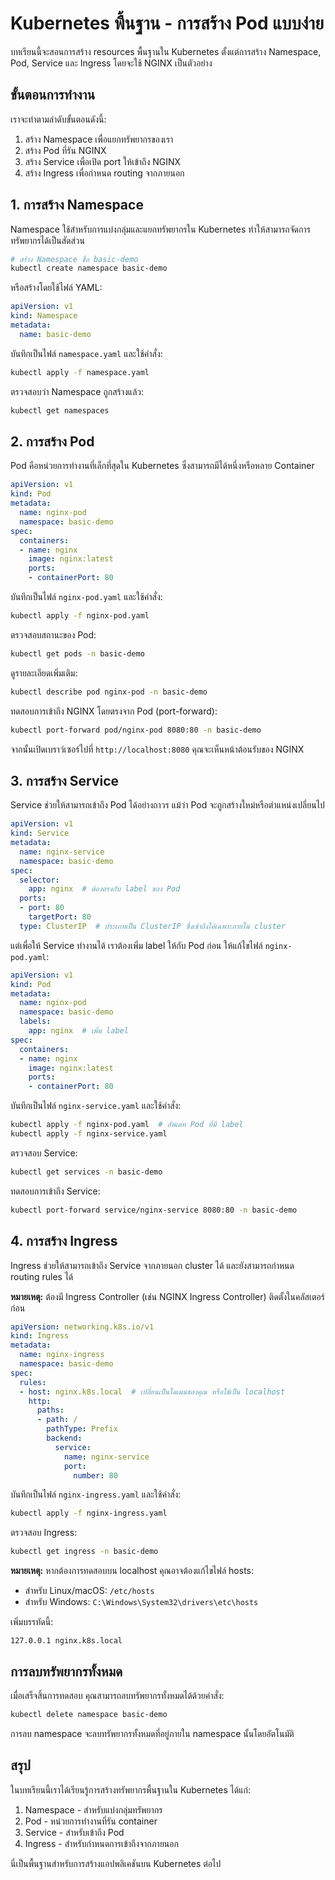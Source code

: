 # Kubernetes พื้นฐาน - การสร้าง Pod แบบง่าย

บทเรียนนี้จะสอนการสร้าง resources พื้นฐานใน Kubernetes ตั้งแต่การสร้าง Namespace, Pod, Service และ Ingress โดยจะใช้ NGINX เป็นตัวอย่าง

## ขั้นตอนการทำงาน

เราจะทำตามลำดับขั้นตอนดังนี้:
1. สร้าง Namespace เพื่อแยกทรัพยากรของเรา
2. สร้าง Pod ที่รัน NGINX
3. สร้าง Service เพื่อเปิด port ให้เข้าถึง NGINX
4. สร้าง Ingress เพื่อกำหนด routing จากภายนอก

## 1. การสร้าง Namespace

Namespace ใช้สำหรับการแบ่งกลุ่มและแยกทรัพยากรใน Kubernetes ทำให้สามารถจัดการทรัพยากรได้เป็นสัดส่วน

```bash
# สร้าง Namespace ชื่อ basic-demo
kubectl create namespace basic-demo
```

หรือสร้างโดยใช้ไฟล์ YAML:

```yaml
apiVersion: v1
kind: Namespace
metadata:
  name: basic-demo
```

บันทึกเป็นไฟล์ `namespace.yaml` และใช้คำสั่ง:

```bash
kubectl apply -f namespace.yaml
```

ตรวจสอบว่า Namespace ถูกสร้างแล้ว:

```bash
kubectl get namespaces
```

## 2. การสร้าง Pod

Pod คือหน่วยการทำงานที่เล็กที่สุดใน Kubernetes ซึ่งสามารถมีได้หนึ่งหรือหลาย Container

```yaml
apiVersion: v1
kind: Pod
metadata:
  name: nginx-pod
  namespace: basic-demo
spec:
  containers:
  - name: nginx
    image: nginx:latest
    ports:
    - containerPort: 80
```

บันทึกเป็นไฟล์ `nginx-pod.yaml` และใช้คำสั่ง:

```bash
kubectl apply -f nginx-pod.yaml
```

ตรวจสอบสถานะของ Pod:

```bash
kubectl get pods -n basic-demo
```

ดูรายละเอียดเพิ่มเติม:

```bash
kubectl describe pod nginx-pod -n basic-demo
```

ทดสอบการเข้าถึง NGINX โดยตรงจาก Pod (port-forward):

```bash
kubectl port-forward pod/nginx-pod 8080:80 -n basic-demo
```

จากนั้นเปิดเบราว์เซอร์ไปที่ `http://localhost:8080` คุณจะเห็นหน้าต้อนรับของ NGINX

## 3. การสร้าง Service

Service ช่วยให้สามารถเข้าถึง Pod ได้อย่างถาวร แม้ว่า Pod จะถูกสร้างใหม่หรือตำแหน่งเปลี่ยนไป

```yaml
apiVersion: v1
kind: Service
metadata:
  name: nginx-service
  namespace: basic-demo
spec:
  selector:
    app: nginx  # ต้องตรงกับ label ของ Pod
  ports:
  - port: 80
    targetPort: 80
  type: ClusterIP  # ประเภทเป็น ClusterIP ซึ่งเข้าถึงได้เฉพาะภายใน cluster
```

แต่เพื่อให้ Service ทำงานได้ เราต้องเพิ่ม label ให้กับ Pod ก่อน ให้แก้ไขไฟล์ `nginx-pod.yaml`:

```yaml
apiVersion: v1
kind: Pod
metadata:
  name: nginx-pod
  namespace: basic-demo
  labels:
    app: nginx  # เพิ่ม label
spec:
  containers:
  - name: nginx
    image: nginx:latest
    ports:
    - containerPort: 80
```

บันทึกเป็นไฟล์ `nginx-service.yaml` และใช้คำสั่ง:

```bash
kubectl apply -f nginx-pod.yaml  # อัพเดท Pod ที่มี label
kubectl apply -f nginx-service.yaml
```

ตรวจสอบ Service:

```bash
kubectl get services -n basic-demo
```

ทดสอบการเข้าถึง Service:

```bash
kubectl port-forward service/nginx-service 8080:80 -n basic-demo
```

## 4. การสร้าง Ingress

Ingress ช่วยให้สามารถเข้าถึง Service จากภายนอก cluster ได้ และยังสามารถกำหนด routing rules ได้

**หมายเหตุ:** ต้องมี Ingress Controller (เช่น NGINX Ingress Controller) ติดตั้งในคลัสเตอร์ก่อน

```yaml
apiVersion: networking.k8s.io/v1
kind: Ingress
metadata:
  name: nginx-ingress
  namespace: basic-demo
spec:
  rules:
  - host: nginx.k8s.local  # เปลี่ยนเป็นโดเมนของคุณ หรือใช้เป็น localhost
    http:
      paths:
      - path: /
        pathType: Prefix
        backend:
          service:
            name: nginx-service
            port:
              number: 80
```

บันทึกเป็นไฟล์ `nginx-ingress.yaml` และใช้คำสั่ง:

```bash
kubectl apply -f nginx-ingress.yaml
```

ตรวจสอบ Ingress:

```bash
kubectl get ingress -n basic-demo
```

**หมายเหตุ:** หากต้องการทดสอบบน localhost คุณอาจต้องแก้ไขไฟล์ hosts:
- สำหรับ Linux/macOS: `/etc/hosts`
- สำหรับ Windows: `C:\Windows\System32\drivers\etc\hosts`

เพิ่มบรรทัดนี้:
```
127.0.0.1 nginx.k8s.local
```

## การลบทรัพยากรทั้งหมด

เมื่อเสร็จสิ้นการทดสอบ คุณสามารถลบทรัพยากรทั้งหมดได้ด้วยคำสั่ง:

```bash
kubectl delete namespace basic-demo
```

การลบ namespace จะลบทรัพยากรทั้งหมดที่อยู่ภายใน namespace นั้นโดยอัตโนมัติ

## สรุป

ในบทเรียนนี้เราได้เรียนรู้การสร้างทรัพยากรพื้นฐานใน Kubernetes ได้แก่:
1. Namespace - สำหรับแบ่งกลุ่มทรัพยากร
2. Pod - หน่วยการทำงานที่รัน container
3. Service - สำหรับเข้าถึง Pod
4. Ingress - สำหรับกำหนดการเข้าถึงจากภายนอก

นี่เป็นพื้นฐานสำหรับการสร้างแอปพลิเคชันบน Kubernetes ต่อไป
